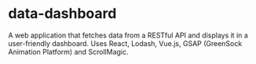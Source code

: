 # data-dashboard
A web application that fetches data from a RESTful API and displays it in a user-friendly dashboard. Uses React, Lodash, Vue.js, GSAP (GreenSock Animation Platform) and ScrollMagic.
